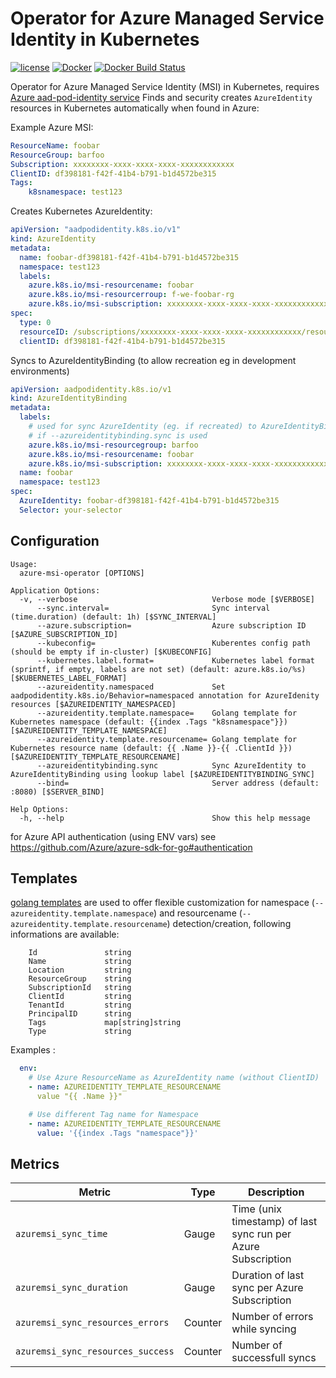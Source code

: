 Operator for Azure Managed Service Identity in Kubernetes
=========================================================

[![license](https://img.shields.io/github/license/webdevops/azure-msi-operator.svg)](https://github.com/webdevops/azure-msi-operator/blob/master/LICENSE)
[![Docker](https://img.shields.io/docker/cloud/automated/webdevops/azure-msi-operator)](https://hub.docker.com/r/webdevops/azure-msi-operator/)
[![Docker Build Status](https://img.shields.io/docker/cloud/build/webdevops/azure-msi-operator)](https://hub.docker.com/r/webdevops/azure-msi-operator/)

Operator for Azure Managed Service Identity (MSI) in Kubernetes, requires [Azure aad-pod-identity service](https://github.com/Azure/aad-pod-identity)
Finds and security creates `AzureIdentity` resources in Kubernetes automatically when found in Azure:

Example Azure MSI:
```yaml
ResourceName: foobar
ResourceGroup: barfoo
Subscription: xxxxxxxx-xxxx-xxxx-xxxx-xxxxxxxxxxxx
ClientID: df398181-f42f-41b4-b791-b1d4572be315
Tags:
    k8snamespace: test123

```

Creates Kubernetes AzureIdentity:
```yaml
apiVersion: "aadpodidentity.k8s.io/v1"
kind: AzureIdentity
metadata:
  name: foobar-df398181-f42f-41b4-b791-b1d4572be315
  namespace: test123
  labels:
    azure.k8s.io/msi-resourcename: foobar
    azure.k8s.io/msi-resourcerroup: f-we-foobar-rg
    azure.k8s.io/msi-subscription: xxxxxxxx-xxxx-xxxx-xxxx-xxxxxxxxxxxx
spec:
  type: 0
  resourceID: /subscriptions/xxxxxxxx-xxxx-xxxx-xxxx-xxxxxxxxxxxx/resourcegroups/barfoo/providers/Microsoft.ManagedIdentity/userAssignedIdentities/foobar
  clientID: df398181-f42f-41b4-b791-b1d4572be315
```

Syncs to AzureIdentityBinding (to allow recreation eg in development environments)
```yaml
apiVersion: aadpodidentity.k8s.io/v1
kind: AzureIdentityBinding
metadata:
  labels:
    # used for sync AzureIdentity (eg. if recreated) to AzureIdentityBinding
    # if --azureidentitybinding.sync is used
    azure.k8s.io/msi-resourcegroup: barfoo
    azure.k8s.io/msi-resourcename: foobar
    azure.k8s.io/msi-subscription: xxxxxxxx-xxxx-xxxx-xxxx-xxxxxxxxxxxx
  name: foobar
  namespace: test123
spec:
  AzureIdentity: foobar-df398181-f42f-41b4-b791-b1d4572be315
  Selector: your-selector
```

Configuration
-------------

```
Usage:
  azure-msi-operator [OPTIONS]

Application Options:
  -v, --verbose                              Verbose mode [$VERBOSE]
      --sync.interval=                       Sync interval (time.duration) (default: 1h) [$SYNC_INTERVAL]
      --azure.subscription=                  Azure subscription ID [$AZURE_SUBSCRIPTION_ID]
      --kubeconfig=                          Kuberentes config path (should be empty if in-cluster) [$KUBECONFIG]
      --kubernetes.label.format=             Kubernetes label format (sprintf, if empty, labels are not set) (default: azure.k8s.io/%s) [$KUBERNETES_LABEL_FORMAT]
      --azureidentity.namespaced             Set aadpodidentity.k8s.io/Behavior=namespaced annotation for AzureIdenity resources [$AZUREIDENTITY_NAMESPACED]
      --azureidentity.template.namespace=    Golang template for Kubernetes namespace (default: {{index .Tags "k8snamespace"}}) [$AZUREIDENTITY_TEMPLATE_NAMESPACE]
      --azureidentity.template.resourcename= Golang template for Kubernetes resource name (default: {{ .Name }}-{{ .ClientId }}) [$AZUREIDENTITY_TEMPLATE_RESOURCENAME]
      --azureidentitybinding.sync            Sync AzureIdentity to AzureIdentityBinding using lookup label [$AZUREIDENTITYBINDING_SYNC]
      --bind=                                Server address (default: :8080) [$SERVER_BIND]

Help Options:
  -h, --help                                 Show this help message
```

for Azure API authentication (using ENV vars) see https://github.com/Azure/azure-sdk-for-go#authentication


Templates
---------

[golang templates](https://golang.org/pkg/text/template/) are used to offer flexible customization for 
namespace (`--azureidentity.template.namespace`) and resourcename (`--azureidentity.template.resourcename`) 
detection/creation, following informations are available:
```
    Id               string
    Name             string
    Location         string
    ResourceGroup    string
    SubscriptionId   string
    ClientId         string
    TenantId         string
    PrincipalID      string
    Tags             map[string]string
    Type             string
```

Examples :
```yaml
  env:
    # Use Azure ResourceName as AzureIdentity name (without ClientID)
    - name: AZUREIDENTITY_TEMPLATE_RESOURCENAME
      value "{{ .Name }}"

    # Use different Tag name for Namespace
    - name: AZUREIDENTITY_TEMPLATE_RESOURCENAME
      value: '{{index .Tags "namespace"}}'
```

Metrics
-------

| Metric                                         | Type         | Description                                                                           |
|------------------------------------------------|--------------|---------------------------------------------------------------------------------------|
| `azuremsi_sync_time`                           | Gauge        | Time (unix timestamp) of last sync run per Azure Subscription                         |
| `azuremsi_sync_duration`                       | Gauge        | Duration of last sync per Azure Subscription                                          |
| `azuremsi_sync_resources_errors`               | Counter      | Number of errors while syncing                                                        |
| `azuremsi_sync_resources_success`              | Counter      | Number of successfull syncs                                                           |
